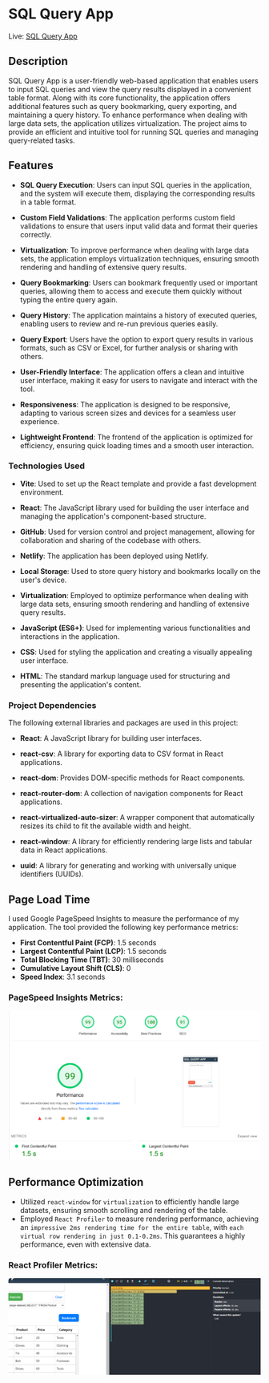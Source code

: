 # SQL Query App

Live: [SQL Query App](https://transcendent-malabi-550033.netlify.app/)

## Description

SQL Query App is a user-friendly web-based application that enables users to input SQL queries and view the query results displayed in a convenient table format. Along with its core functionality, the application offers additional features such as query bookmarking, query exporting, and maintaining a query history. To enhance performance when dealing with large data sets, the application utilizes virtualization. The project aims to provide an efficient and intuitive tool for running SQL queries and managing query-related tasks.

## Features

-   **SQL Query Execution**: Users can input SQL queries in the application, and the system will execute them, displaying the corresponding results in a table format.
-   **Custom Field Validations**: The application performs custom field validations to ensure that users input valid data and format their queries correctly.

-   **Virtualization**: To improve performance when dealing with large data sets, the application employs virtualization techniques, ensuring smooth rendering and handling of extensive query results.

-   **Query Bookmarking**: Users can bookmark frequently used or important queries, allowing them to access and execute them quickly without typing the entire query again.

-   **Query History**: The application maintains a history of executed queries, enabling users to review and re-run previous queries easily.

-   **Query Export**: Users have the option to export query results in various formats, such as CSV or Excel, for further analysis or sharing with others.

-   **User-Friendly Interface**: The application offers a clean and intuitive user interface, making it easy for users to navigate and interact with the tool.

-   **Responsiveness**: The application is designed to be responsive, adapting to various screen sizes and devices for a seamless user experience.

-   **Lightweight Frontend**: The frontend of the application is optimized for efficiency, ensuring quick loading times and a smooth user interaction.

### Technologies Used

-   **Vite**: Used to set up the React template and provide a fast development environment.

-   **React**: The JavaScript library used for building the user interface and managing the application's component-based structure.

-   **GitHub**: Used for version control and project management, allowing for collaboration and sharing of the codebase with others.

-   **Netlify**: The application has been deployed using Netlify.

-   **Local Storage**: Used to store query history and bookmarks locally on the user's device.

-   **Virtualization**: Employed to optimize performance when dealing with large data sets, ensuring smooth rendering and handling of extensive query results.

-   **JavaScript (ES6+)**: Used for implementing various functionalities and interactions in the application.
-   **CSS**: Used for styling the application and creating a visually appealing user interface.

-   **HTML**: The standard markup language used for structuring and presenting the application's content.

### Project Dependencies

The following external libraries and packages are used in this project:

-   **React**: A JavaScript library for building user interfaces.

-   **react-csv**: A library for exporting data to CSV format in React applications.

-   **react-dom**: Provides DOM-specific methods for React components.

-   **react-router-dom**: A collection of navigation components for React applications.

-   **react-virtualized-auto-sizer**: A wrapper component that automatically resizes its child to fit the available width and height.

-   **react-window**: A library for efficiently rendering large lists and tabular data in React applications.
-   **uuid**: A library for generating and working with universally unique identifiers (UUIDs).

## Page Load Time

I used Google PageSpeed Insights to measure the performance of my application. The tool provided the following key performance metrics:

-   **First Contentful Paint (FCP)**: 1.5 seconds
-   **Largest Contentful Paint (LCP)**: 1.5 seconds
-   **Total Blocking Time (TBT)**: 30 milliseconds
-   **Cumulative Layout Shift (CLS)**: 0
-   **Speed Index**: 3.1 seconds

### PageSpeed Insights Metrics:

![image](./docs/images/google-pagespeed-insights.png)

## Performance Optimization

-   Utilized `react-window` for `virtualization` to efficiently handle large datasets, ensuring smooth scrolling and rendering of the table.
-   Employed `React Profiler` to measure rendering performance, achieving an `impressive 2ms rendering time for the entire table`, with `each virtual row rendering in just 0.1-0.2ms`. This guarantees a highly performance, even with extensive data.

### React Profiler Metrics:

![image](./docs/images/react-profiler-virtualized-table-performance.png)
